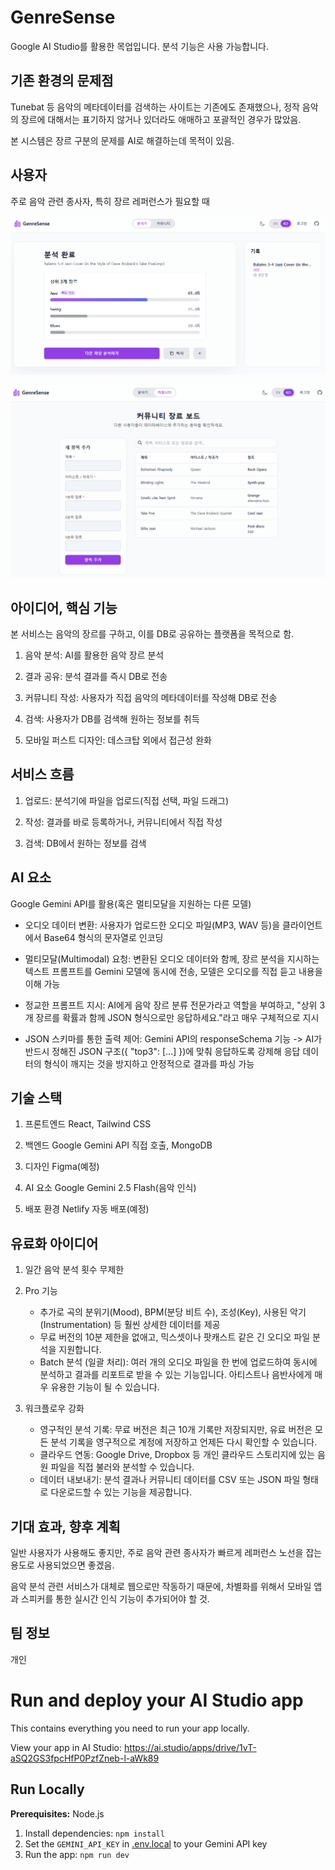 # GenreSense

Google AI Studio를 활용한 목업입니다. 분석 기능은 사용 가능합니다.

## 기존 환경의 문제점

Tunebat 등 음악의 메타데이터를 검색하는 사이트는 기존에도 존재했으나, 정작 음악의 장르에 대해서는 표기하지 않거나 있더라도 애매하고 포괄적인 경우가 많았음.

본 시스템은 장르 구분의 문제를 AI로 해결하는데 목적이 있음.

## 사용자

주로 음악 관련 종사자, 특히 장르 레퍼런스가 필요할 때

![](msedge_GaBI4XAAhu.png)

![](msedge_ytKod6WWYi.png)

## 아이디어, 핵심 기능

본 서비스는 음악의 장르를 구하고, 이를 DB로 공유하는 플랫폼을 목적으로 함.

1. 음악 분석: AI를 활용한 음악 장르 분석

2. 결과 공유: 분석 결과를 즉시 DB로 전송

3. 커뮤니티 작성: 사용자가 직접 음악의 메타데이터를 작성해 DB로 전송

4. 검색: 사용자가 DB를 검색해 원하는 정보를 취득

5. 모바일 퍼스트 디자인: 데스크탑 외에서 접근성 완화

## 서비스 흐름

1. 업로드: 분석기에 파일을 업로드(직접 선택, 파일 드래그)

2. 작성: 결과를 바로 등록하거나, 커뮤니티에서 직접 작성

3. 검색: DB에서 원하는 정보를 검색

## AI 요소

Google Gemini API를 활용(혹은 멀티모달을 지원하는 다른 모델)

- 오디오 데이터 변환: 사용자가 업로드한 오디오 파일(MP3, WAV 등)을 클라이언트에서 Base64 형식의 문자열로 인코딩

- 멀티모달(Multimodal) 요청: 변환된 오디오 데이터와 함께, 장르 분석을 지시하는 텍스트 프롬프트를 Gemini 모델에 동시에 전송, 모델은 오디오를 직접 듣고 내용을 이해 가능

- 정교한 프롬프트 지시: AI에게 음악 장르 분류 전문가라고 역할을 부여하고, "상위 3개 장르를 확률과 함께 JSON 형식으로만 응답하세요."라고 매우 구체적으로 지시

- JSON 스키마를 통한 출력 제어: Gemini API의 responseSchema 기능 -> AI가 반드시 정해진 JSON 구조({ "top3": [...] })에 맞춰 응답하도록 강제해 응답 데이터의 형식이 깨지는 것을 방지하고 안정적으로 결과를 파싱 가능

## 기술 스택

1. 프론트엔드
   React, Tailwind CSS

2. 백엔드
   Google Gemini API 직접 호출, MongoDB

3. 디자인
   Figma(예정)

4. AI 요소
   Google Gemini 2.5 Flash(음악 인식)

5. 배포 환경
   Netlify 자동 배포(예정)

## 유료화 아이디어

1. 일간 음악 분석 횟수 무제한

2. Pro 기능

   - 추가로 곡의 분위기(Mood), BPM(분당 비트 수), 조성(Key), 사용된 악기(Instrumentation) 등 훨씬 상세한 데이터를 제공
   - 무료 버전의 10분 제한을 없애고, 믹스셋이나 팟캐스트 같은 긴 오디오 파일 분석을 지원합니다.
   - Batch 분석 (일괄 처리): 여러 개의 오디오 파일을 한 번에 업로드하여 동시에 분석하고 결과를 리포트로 받을 수 있는 기능입니다. 아티스트나 음반사에게 매우 유용한 기능이 될 수 있습니다.

3. 워크플로우 강화

   - 영구적인 분석 기록: 무료 버전은 최근 10개 기록만 저장되지만, 유료 버전은 모든 분석 기록을 영구적으로 계정에 저장하고 언제든 다시 확인할 수 있습니다.
   - 클라우드 연동: Google Drive, Dropbox 등 개인 클라우드 스토리지에 있는 음원 파일을 직접 불러와 분석할 수 있습니다.
   - 데이터 내보내기: 분석 결과나 커뮤니티 데이터를 CSV 또는 JSON 파일 형태로 다운로드할 수 있는 기능을 제공합니다.

## 기대 효과, 향후 계획

일반 사용자가 사용해도 좋지만, 주로 음악 관련 종사자가 빠르게 레퍼런스 노선을 잡는 용도로 사용되었으면 좋겠음.

음악 분석 관련 서비스가 대체로 웹으로만 작동하기 때문에, 차별화를 위해서 모바일 앱과 스피커를 통한 실시간 인식 기능이 추가되어야 할 것.

## 팀 정보

개인

# Run and deploy your AI Studio app

This contains everything you need to run your app locally.

View your app in AI Studio: https://ai.studio/apps/drive/1vT-aSQ2GS3fpcHfP0PzfZneb-l-aWk89

## Run Locally

**Prerequisites:** Node.js

1. Install dependencies:
   `npm install`
2. Set the `GEMINI_API_KEY` in [.env.local](.env.local) to your Gemini API key
3. Run the app:
   `npm run dev`
